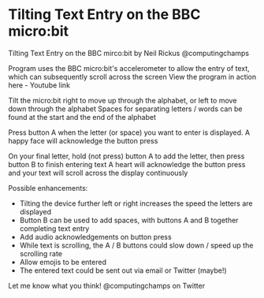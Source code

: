 # Tilting Text Entry on the BBC micro:bit


 Tilting Text Entry on the BBC mirco:bit by Neil Rickus @computingchamps

 Program uses the BBC micro:bit's accelerometer to allow the entry of text, which can subsequently scroll across the screen
 View the program in action here - Youtube link

 Tilt the micro:bit right to move up through the alphabet, or left to move down through the alphabet
 Spaces for separating letters / words can be found at the start and the end of the alphabet

 Press button A when the letter (or space) you want to enter is displayed. A happy face will acknowledge the button press

 On your final letter, hold (not press) button A to add the letter, then press button B to finish entering text
 A heart will acknowledge the button press and your text will scroll across the display continuously

 Possible enhancements:
 - Tilting the device further left or right increases the speed the letters are displayed
 - Button B can be used to add spaces, with buttons A and B together completing text entry
 - Add audio acknowledgements on button press
 - While text is scrolling, the A / B buttons could slow down / speed up the scrolling rate
 - Allow emojis to be entered
 - The entered text could be sent out via email or Twitter (maybe!)

 Let me know what you think! @computingchamps on Twitter

